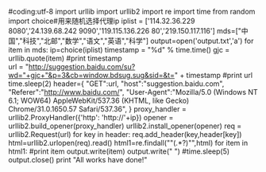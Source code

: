 #coding:utf-8
import urllib
import urllib2
import re
import time
from random import choice#用来随机选择代理ip
iplist = ['114.32.36.229 8080','24.139.68.242 9090','119.115.136.226 80','219.150.117.116']
mds=["中国","科技","北邮","数学","语文","英语","科学"]
output=open('output.txt','a')
for item in mds:
    ip=choice(iplist)
    timestamp = "%d" % time.time()
    gjc = urllib.quote(item)
    #print timestamp  
    url = "http://suggestion.baidu.com/su?wd="+gjc+"&p=3&cb=window.bdsug.sug&sid=&t=" + timestamp
    #print url
    time.sleep(2) 
    header={
       "GET":url,
       "host":"suggestion.baidu.com",
       "Referer":"http://www.baidu.com/",
       "User-Agent":"Mozilla/5.0 (Windows NT 6.1; WOW64) AppleWebKit/537.36 (KHTML, like Gecko) Chrome/31.0.1650.57 Safari/537.36",
       }
    proxy_handler = urllib2.ProxyHandler({'http': 'http://'+ip})
    opener = urllib2.build_opener(proxy_handler)
    urllib2.install_opener(opener)
    req = urllib2.Request(url)
    for key in header:
        req.add_header(key,header[key])
        html=urllib2.urlopen(req).read()
        html1=re.findall("\"(.*?)\"",html)
        for item in html1:
            #print item
            output.write(item)
            output.write(" ")
        #time.sleep(5)
output.close()
print "All works have done!"  
